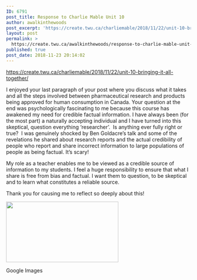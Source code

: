 ```yaml
---
ID: 6791
post_title: Response to Charlie Mable Unit 10
author: awalkinthewoods
post_excerpt: 'https://create.twu.ca/charliemable/2018/11/22/unit-10-bringing-it-all-together/ I enjoyed your last paragraph of your post where you discuss what it takes and all the steps involved between pharmaceutical research and products being approved for human consumption in Canada. Your question at the end was psychologically fascinating to me because this course has awakened my need for credible factual information. I have [&hellip;]'
layout: post
permalink: >
  https://create.twu.ca/awalkinthewoods/response-to-charlie-mable-unit-10/
published: true
post_date: 2018-11-23 20:14:02
---
```

<a href="https://create.twu.ca/charliemable/2018/11/22/unit-10-bringing-it-all-together/">https://create.twu.ca/charliemable/2018/11/22/unit-10-bringing-it-all-together/</a>

I enjoyed your last paragraph of your post where you discuss what it takes and all the steps involved between pharmaceutical research and products being approved for human consumption in Canada. Your question at the end was psychologically fascinating to me because this course has awakened my need for credible factual information. I have always been (for the most part) a naturally accepting individual and I have turned into this skeptical, question everything &#8216;researcher&#8217;.  Is anything ever fully right or true?  I was genuinely shocked by Ben Goldacre&#8217;s talk and some of the revelations he shared about research reports and the actual credibility of people who report and share incorrect information to large populations of people as being factual. It&#8217;s scary!

My role as a teacher enables me to be viewed as a credible source of information to my students. I feel a huge responsibility to ensure that what I share is free from bias and factual. I want them to question, to be skeptical and to learn what constitutes a reliable source.

Thank you for causing me to reflect so deeply about this!

<div id="attachment_661" style="width: 316px" class="wp-caption aligncenter"><img class="size-full wp-image-661" src="http://create.twu.ca/awalkinthewoods/files/2018/11/show-me-the-evidence.jpg" alt="" width="306" height="165" srcset="https://create.twu.ca/awalkinthewoods/files/2018/11/show-me-the-evidence.jpg 306w, https://create.twu.ca/awalkinthewoods/files/2018/11/show-me-the-evidence-300x162.jpg 300w" sizes="(max-width: 306px) 100vw, 306px" /><p class="wp-caption-text">Google Images</p></div>